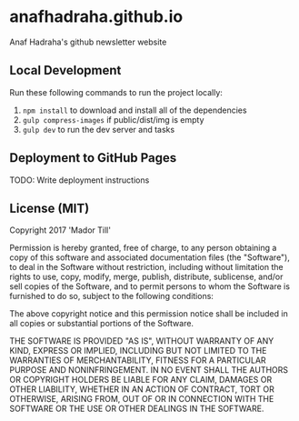 # anafhadraha.github.io

Anaf Hadraha's github newsletter website

## Local Development

Run these following commands to run the project locally:
1. `npm install` to download and install all of the dependencies
2. `gulp compress-images` if public/dist/img is empty
2. `gulp dev` to run the dev server and tasks

## Deployment to GitHub Pages

TODO: Write deployment instructions

## License (MIT)

Copyright 2017 'Mador Till'

Permission is hereby granted, free of charge, to any person obtaining a copy of this software and associated documentation files (the "Software"), to deal in the Software without restriction, including without limitation the rights to use, copy, modify, merge, publish, distribute, sublicense, and/or sell copies of the Software, and to permit persons to whom the Software is furnished to do so, subject to the following conditions:

The above copyright notice and this permission notice shall be included in all copies or substantial portions of the Software.

THE SOFTWARE IS PROVIDED "AS IS", WITHOUT WARRANTY OF ANY KIND, EXPRESS OR IMPLIED, INCLUDING BUT NOT LIMITED TO THE WARRANTIES OF MERCHANTABILITY, FITNESS FOR A PARTICULAR PURPOSE AND NONINFRINGEMENT. IN NO EVENT SHALL THE AUTHORS OR COPYRIGHT HOLDERS BE LIABLE FOR ANY CLAIM, DAMAGES OR OTHER LIABILITY, WHETHER IN AN ACTION OF CONTRACT, TORT OR OTHERWISE, ARISING FROM, OUT OF OR IN CONNECTION WITH THE SOFTWARE OR THE USE OR OTHER DEALINGS IN THE SOFTWARE.